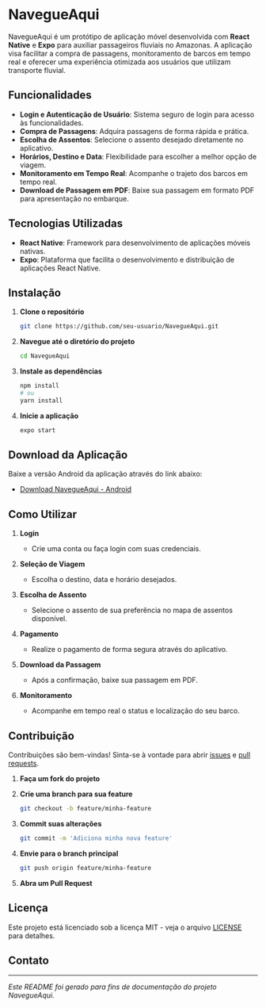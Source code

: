 # NavegueAqui

NavegueAqui é um protótipo de aplicação móvel desenvolvida com **React Native** e **Expo** para auxiliar passageiros fluviais no Amazonas. A aplicação visa facilitar a compra de passagens, monitoramento de barcos em tempo real e oferecer uma experiência otimizada aos usuários que utilizam transporte fluvial.

## Funcionalidades

- **Login e Autenticação de Usuário**: Sistema seguro de login para acesso às funcionalidades.
- **Compra de Passagens**: Adquira passagens de forma rápida e prática.
- **Escolha de Assentos**: Selecione o assento desejado diretamente no aplicativo.
- **Horários, Destino e Data**: Flexibilidade para escolher a melhor opção de viagem.
- **Monitoramento em Tempo Real**: Acompanhe o trajeto dos barcos em tempo real.
- **Download de Passagem em PDF**: Baixe sua passagem em formato PDF para apresentação no embarque.

## Tecnologias Utilizadas

- **React Native**: Framework para desenvolvimento de aplicações móveis nativas.
- **Expo**: Plataforma que facilita o desenvolvimento e distribuição de aplicações React Native.

## Instalação

1. **Clone o repositório**

   ```bash
   git clone https://github.com/seu-usuario/NavegueAqui.git
   ```

2. **Navegue até o diretório do projeto**

   ```bash
   cd NavegueAqui
   ```

3. **Instale as dependências**

   ```bash
   npm install
   # ou
   yarn install
   ```

4. **Inicie a aplicação**

   ```bash
   expo start
   ```

## Download da Aplicação

Baixe a versão Android da aplicação através do link abaixo:

- [Download NavegueAqui - Android](https://expo.dev/accounts/leosilva404/projects/NavegueAqui/builds/c7840441-c2c1-4bd1-8928-7cef929e5541)

## Como Utilizar

1. **Login**

   - Crie uma conta ou faça login com suas credenciais.

2. **Seleção de Viagem**

   - Escolha o destino, data e horário desejados.

3. **Escolha de Assento**

   - Selecione o assento de sua preferência no mapa de assentos disponível.

4. **Pagamento**

   - Realize o pagamento de forma segura através do aplicativo.

5. **Download da Passagem**

   - Após a confirmação, baixe sua passagem em PDF.

6. **Monitoramento**

   - Acompanhe em tempo real o status e localização do seu barco.

## Contribuição

Contribuições são bem-vindas! Sinta-se à vontade para abrir [issues](https://github.com/seu-usuario/NavegueAqui/issues) e [pull requests](https://github.com/seu-usuario/NavegueAqui/pulls).

1. **Faça um fork do projeto**

2. **Crie uma branch para sua feature**

   ```bash
   git checkout -b feature/minha-feature
   ```

3. **Commit suas alterações**

   ```bash
   git commit -m 'Adiciona minha nova feature'
   ```

4. **Envie para o branch principal**

   ```bash
   git push origin feature/minha-feature
   ```

5. **Abra um Pull Request**

## Licença

Este projeto está licenciado sob a licença MIT - veja o arquivo [LICENSE](LICENSE) para detalhes.

## Contato

---

*Este README foi gerado para fins de documentação do projeto NavegueAqui.*
